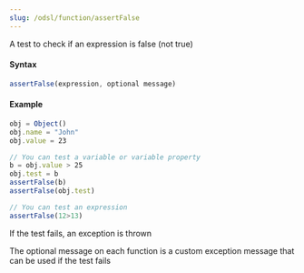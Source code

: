 ```yaml
---
slug: /odsl/function/assertFalse
---
```


A test to check if an expression is false (not true)

#### Syntax
```js
assertFalse(expression, optional message)
```
#### Example
```js
obj = Object()
obj.name = "John"
obj.value = 23

// You can test a variable or variable property
b = obj.value > 25
obj.test = b
assertFalse(b)
assertFalse(obj.test)

// You can test an expression
assertFalse(12>13)
```
If the test fails, an exception is thrown

The optional message on each function is a custom exception message that can be used if the test fails
